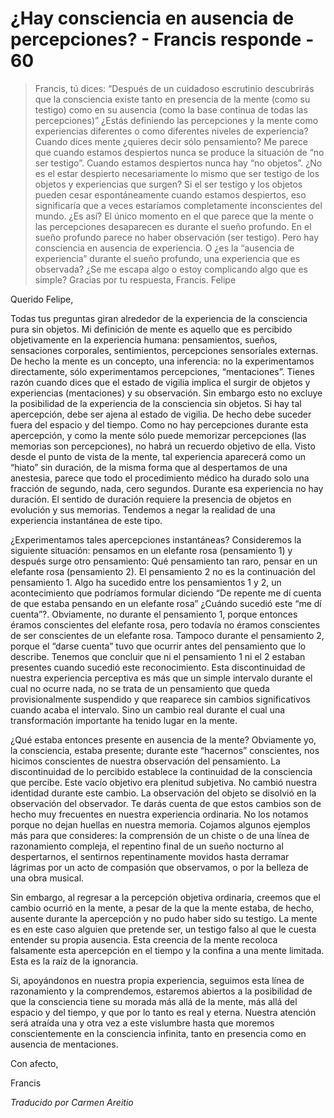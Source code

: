 # ¿Hay consciencia en ausencia de percepciones? - Francis responde - 60

>Francis, tú dices: “Después de un cuidadoso escrutinio descubrirás que la consciencia existe tanto en presencia de la mente (como su testigo) como en su ausencia (como la base continua de todas las percepciones)” ¿Estás definiendo las percepciones y la mente como experiencias diferentes o como diferentes niveles de experiencia? Cuando dices mente ¿quieres decir sólo pensamiento? Me parece que cuando estamos despiertos nunca se produce la situación de “no ser testigo”. Cuando estamos despiertos nunca hay “no objetos”. ¿No es el estar despierto necesariamente lo mismo que ser testigo de los objetos y experiencias que surgen? Si el ser testigo y los objetos pueden cesar espontáneamente cuando estamos despiertos, eso significaría que a veces estaríamos completamente inconscientes del mundo. ¿Es así? El único momento en el que parece que la mente o las percepciones desaparecen es durante el sueño profundo. En el sueño profundo parece no haber observación (ser testigo). Pero hay consciencia en ausencia de experiencia. O ¿es la “ausencia de experiencia” durante el sueño profundo, una experiencia que es observada? ¿Se me escapa algo o estoy complicando algo que es simple? Gracias por tu respuesta, Francis. Felipe

Querido Felipe,

Todas tus preguntas giran alrededor de la experiencia de la consciencia pura sin objetos. Mi definición de mente es aquello que es percibido objetivamente en la experiencia humana: pensamientos, sueños, sensaciones corporales, sentimientos, percepciones sensoriales externas. De hecho la mente es un concepto, una inferencia: no la experimentamos directamente, sólo experimentamos percepciones, “mentaciones”. Tienes razón cuando dices que el estado de vigilia implica el surgir de objetos y experiencias (mentaciones) y su observación. Sin embargo esto no excluye la posibilidad de la experiencia de la consciencia sin objetos. Si hay tal apercepción, debe ser ajena al estado de vigilia. De hecho debe suceder fuera del espacio y del tiempo. Como no hay percepciones durante esta apercepción, y como la mente sólo puede memorizar percepciones (las memorias son percepciones), no habrá un recuerdo objetivo de ella. Visto desde el punto de vista de la mente, tal experiencia aparecerá como un “hiato” sin duración, de la misma forma que al despertamos de una anestesia, parece que todo el procedimiento médico ha durado solo una fracción de segundo, nada, cero segundos. Durante esa experiencia no hay duración. El sentido de duración requiere la presencia de objetos en evolución y sus memorias. Tendemos a negar la realidad de una experiencia instantánea de este tipo.

¿Experimentamos tales apercepciones instantáneas? Consideremos la siguiente situación: pensamos en un elefante rosa (pensamiento 1) y después surge otro pensamiento: Qué pensamiento tan raro, pensar en un elefante rosa (pensamiento 2). El pensamiento 2 no es la continuación del pensamiento 1. Algo ha sucedido entre los pensamientos 1 y 2, un acontecimiento que podríamos formular diciendo “De repente me dí cuenta de que estaba pensando en un elefante rosa” ¿Cuándo sucedió este “me dí cuenta”?. Obviamente, no durante el pensamiento 1, porque entonces éramos conscientes del elefante rosa, pero todavía no éramos conscientes de ser conscientes de un elefante rosa. Tampoco durante el pensamiento 2, porque el “darse cuenta” tuvo que ocurrir antes del pensamiento que lo describe. Tenemos que concluir que ni el pensamiento 1 ni el 2 estaban presentes cuando sucedió este reconocimiento. Esta discontinuidad de nuestra experiencia perceptiva es más que un simple intervalo durante el cual no ocurre nada, no se trata de un pensamiento que queda provisionalmente suspendido y que reaparece sin cambios significativos cuando acaba el intervalo. Sino un cambio real durante el cual una transformación importante ha tenido lugar en la mente.

¿Qué estaba entonces presente en ausencia de la mente? Obviamente yo, la consciencia, estaba presente; durante este “hacernos” conscientes, nos hicimos conscientes de nuestra observación del pensamiento. La discontinuidad de lo percibido establece la continuidad de la consciencia que percibe. Este vacío objetivo era plenitud subjetiva. No cambió nuestra identidad durante este cambio. La observación del objeto se disolvió en la observación del observador. Te darás cuenta de que estos cambios son de hecho muy frecuentes en nuestra experiencia ordinaria. No los notamos porque no dejan huellas en nuestra memoria. Cojamos algunos ejemplos más para que consideres: la comprensión de un chiste o de una línea de razonamiento compleja, el repentino final de un sueño nocturno al despertarnos, el sentirnos repentinamente movidos hasta derramar lágrimas por un acto de compasión que observamos, o por la belleza de una obra musical.

Sin embargo, al regresar a la percepción objetiva ordinaria, creemos que el cambio ocurrió en la mente, a pesar de la que la mente estaba, de hecho, ausente durante la apercepción y no pudo haber sido su testigo. La mente es en este caso alguien que pretende ser, un testigo falso al que le cuesta entender su propia ausencia. Esta creencia de la mente recoloca falsamente esta apercepción en el tiempo y la confina a una mente limitada. Esta es la raíz de la ignorancia.

Si, apoyándonos en nuestra propia experiencia, seguimos esta línea de razonamiento y la comprendemos, estaremos abiertos a la posibilidad de que la consciencia tiene su morada más allá de la mente, más allá del espacio y del tiempo, y que por lo tanto es real y eterna. Nuestra atención será atraída una y otra vez a este vislumbre hasta que moremos conscientemente en la consciencia infinita, tanto en presencia como en ausencia de mentaciones.

Con afecto,

Francis

_Traducido por Carmen Areitio_

